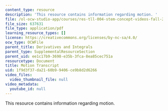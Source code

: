 ```yaml
---
content_type: resource
description: 'This resource contains information regarding motion. '
file: /ol-ocw-studio-app/courses/res-tll-004-stem-concept-videos-fall-2013/1f9d3f37da2160b99406ce9b8d2d6266_MITRES_TLL-004F13_Motion.pdf
file_size: 637631
file_type: application/pdf
learning_resource_types: []
license: https://creativecommons.org/licenses/by-nc-sa/4.0/
ocw_type: OCWFile
parent_title: Derivatives and Integrals
parent_type: SupplementalResourceSection
parent_uid: ee1c17b9-3698-e35b-3fca-8ea85cec751a
resourcetype: Document
title: Motion Transcript
uid: 1f9d3f37-da21-60b9-9406-ce9b8d2d6266
video_files:
  video_thumbnail_file: null
video_metadata:
  youtube_id: null
---
```

This resource contains information regarding motion. 
